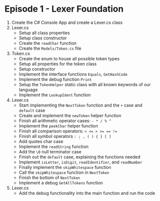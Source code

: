 # Episode 1 - Lexer Foundation
1. Create the C# Console App and create a Lexer.cs class
2. Lexer.cs
	- Setup all class properties
	- Setup class constructor
	- Create the `readChar` function
	- Create the `Models/Token.cs` file
3. Token.cs
	- Create the enum to house all possible token types
	- Setup all properties for the token class
	- Setup constructor
	- Implement the interface functions `Equals`, `GetHashCode`
	- Implement the debug function `Print`
	- Setup the `TokenHelper` static class with all known keywords of our language
	- Implement the `LookupIdent` function
4. Lexer.cs
	- Start implementing the `NextToken` function and the `+` case and `default` case
	- Create and implement the `newToken` helper function
	- Finish all arithmetic operator cases: `- * / % ^`
	- Implement the `peekChar` helper function
	- Finish all comparison operators: `< <= > >= == !=`
	- Finish all symbol operators `: ; , ( ) { } [ ]`
	- Add quotes char case
	- Implement the `readString` function
	- Add the `\0` null terminator case
	- Finish out the `default` case, explaining the functions needed
	- Implement `isLetter`, `isDigit`, `readIdentifier`, and `readNumber`
	- Finally implement the `skipWhitespace` function
	- Call the `skipWhitespace` function in `NextToken`
	- Finish the bottom of `NextToken`
	- Implement a debug `GetAllTokens` function
5. Lexer.cs
	- Add the debug functionality into the main function and run the code